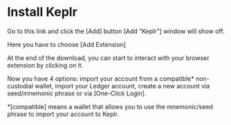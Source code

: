 # Install Keplr

Go to this link and click the [Add] button
[Add “Keplr”] window will show off.

Here you have to choose [Add Extension]

At the end of the download, you can start to interact with your browser extension by clicking on it.

Now you have 4 options: import your account from a compatible* non-custodial wallet, import your Ledger account, create a new account via seed/mnemonic phrase or via [One-Click Login].

*[compatible] means a wallet that allows you to use the mnemonic/seed phrase to import your account to Keplr.
